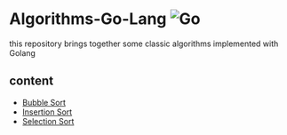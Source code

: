 # Algorithms-Go-Lang ![Go](https://img.shields.io/badge/Go-00ADD8?style=for-the-badge&logo=go&logoColor=white)

this repository brings together some classic algorithms implemented with Golang

## content

- [Bubble Sort](#bubble-sort)
- [Insertion Sort](#insertion-sort)
- [Selection Sort](#selection-sort)
